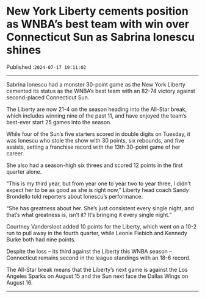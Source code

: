 # New York Liberty cements position as WNBA’s best team with win over Connecticut Sun as Sabrina Ionescu shines

Published :`2024-07-17 19:11:02`

---

Sabrina Ionescu had a monster 30-point game as the New York Liberty cemented its status as the WNBA’s best team with an 82-74 victory against second-placed Connecticut Sun.

The Liberty are now 21-4 on the season heading into the All-Star break, which includes winning nine of the past 11, and have enjoyed the team’s best-ever start 25 games into the season.

While four of the Sun’s five starters scored in double digits on Tuesday, it was Ionescu who stole the show with 30 points, six rebounds, and five assists, setting a franchise record with the 13th 30-point game of her career.

She also had a season-high six threes and scored 12 points in the first quarter alone.

“This is my third year, but from year one to year two to year three, I didn’t expect her to be as good as she is right now,” Liberty head coach Sandy Brondello told reporters about Ionescu’s performance.

“She has greatness about her. She’s just consistent every single night, and that’s what greatness is, isn’t it? It’s bringing it every single night.”

Courtney Vandersloot added 10 points for the Liberty, which went on a 10-2 run to pull away in the fourth quarter, while Leonie Fiebich and Kennedy Burke both had nine points.

Despite the loss – its third against the Liberty this WNBA season – Connecticut remains second in the league standings with an 18-6 record.

The All-Star break means that the Liberty’s next game is against the Los Angeles Sparks on August 15 and the Sun next face the Dallas Wings on August 16.

---

